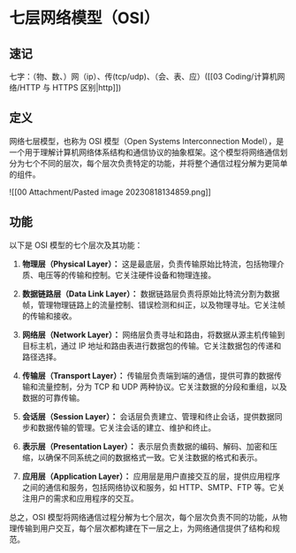 # 七层网络模型（OSI）

## 速记

七字：（物、数、）网（ip）、传(tcp/udp)、（会、表、应）([[03 Coding/计算机网络/HTTP 与 HTTPS 区别|http]])

## 定义

网络七层模型，也称为 OSI 模型（Open Systems Interconnection Model），是一个用于理解计算机网络体系结构和通信协议的抽象框架。这个模型将网络通信划分为七个不同的层次，每个层次负责特定的功能，并将整个通信过程分解为更简单的组件。


![[00 Attachment/Pasted image 20230818134859.png]]

## 功能

以下是 OSI 模型的七个层次及其功能：

1. **物理层（Physical Layer）：**
   这是最底层，负责传输原始比特流，包括物理介质、电压等的传输和控制。它关注硬件设备和物理连接。

2. **数据链路层（Data Link Layer）：**
   数据链路层负责将原始比特流分割为数据帧，管理物理链路上的流量控制、错误检测和纠正，以及物理寻址。它关注帧的传输和接收。

3. **网络层（Network Layer）：**
   网络层负责寻址和路由，将数据从源主机传输到目标主机，通过 IP 地址和路由表进行数据包的传输。它关注数据包的传递和路径选择。

4. **传输层（Transport Layer）：**
   传输层负责端到端的通信，提供可靠的数据传输和流量控制，分为 TCP 和 UDP 两种协议。它关注数据的分段和重组，以及数据的可靠传输。

5. **会话层（Session Layer）：**
   会话层负责建立、管理和终止会话，提供数据同步和数据传输的管理。它关注会话的建立、维护和终止。

6. **表示层（Presentation Layer）：**
   表示层负责数据的编码、解码、加密和压缩，以确保不同系统之间的数据格式一致。它关注数据的格式和表示。

7. **应用层（Application Layer）：**
   应用层是用户直接交互的层，提供应用程序之间的通信和服务，包括网络协议和服务，如 HTTP、SMTP、FTP 等。它关注用户的需求和应用程序的交互。

总之，OSI 模型将网络通信过程分解为七个层次，每个层次负责不同的功能，从物理传输到用户交互，每个层次都构建在下一层之上，为网络通信提供了结构和规范。